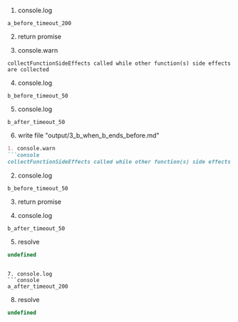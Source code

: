 1. console.log
```console
a_before_timeout_200
```

2. return promise

3. console.warn
```console
collectFunctionSideEffects called while other function(s) side effects are collected
```

4. console.log
```console
b_before_timeout_50
```

5. console.log
```console
b_after_timeout_50
```

6. write file "output/3_b_when_b_ends_before.md"
```md
1. console.warn
```console
collectFunctionSideEffects called while other function(s) side effects are collected
```

2. console.log
```console
b_before_timeout_50
```

3. return promise

4. console.log
```console
b_after_timeout_50
```

5. resolve
```js
undefined
```
```

7. console.log
```console
a_after_timeout_200
```

8. resolve
```js
undefined
```